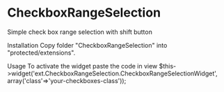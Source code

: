 CheckboxRangeSelection
======================

Simple check box range selection with shift button

Installation
Copy folder "CheckboxRangeSelection" into "protected/extensions".

Usage
To activate the widget paste the code in view
<nowiki>
    $this->widget('ext.CheckboxRangeSelection.CheckboxRangeSelectionWidget', array('class'=>'your-checkboxes-class'));
</nowiki>

